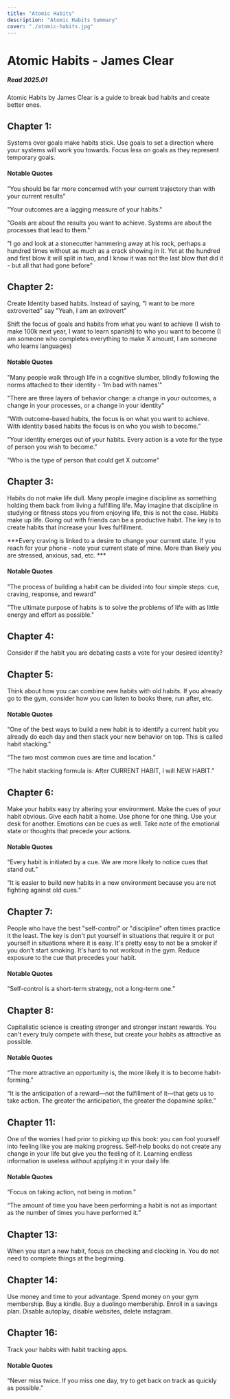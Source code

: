 ```yaml
---
title: "Atomic Habits"
description: "Atomic Habits Summary"
cover: "./atomic-habits.jpg"
---
```

# Atomic Habits - James Clear
##### Read 2025.01

Atomic Habits by James Clear is a guide to break bad habits and create better ones. 

## Chapter 1: 

Systems over goals make habits stick. Use goals to set a direction where your systems will work you towards. Focus less on goals as they represent temporary goals. 
#### Notable Quotes

"You should be far more concerned with your current trajectory than with your current results"

"Your outcomes are a lagging measure of your habits."

"Goals are about the results you want to achieve. Systems are about the processes that lead to them."

"I go and look at a stonecutter hammering away at his rock, perhaps a hundred times without as much as a crack showing in it. Yet at the hundred and first blow it will split in two, and I know it was not the last blow that did it - but all that had gone before"

## Chapter 2: 

Create Identity based habits. Instead of saying, "I want to be more extroverted" say "Yeah, I am an extrovert"

Shift the focus of goals and habits from what you want to achieve (I wish to make 100k next year, I want to learn spanish) to who you want to become (I am someone who completes everything to make X amount, I am someone who learns languages)

#### Notable Quotes

"Many people walk through life in a cognitive slumber, blindly following the norms attached to their identity - 'Im bad with names'"

"There are three layers of behavior change: a change in your outcomes, a change in your processes, or a change in your identity"

“With outcome-based habits, the focus is on what you want to achieve. With identity based habits the focus is on who you wish to become.”

"Your identity emerges out of your habits. Every action is a vote for the type of person you wish to become."

"Who is the type of person that could get X outcome"
## Chapter 3: 

Habits do not make life dull. Many people imagine discipline as something holding them back from living a fulfilling life. May imagine that discipline in studying or fitness stops you from enjoying life, this is not the case. Habits make up life. Going out with friends can be a productive habit. The key is to create habits that increase your lives fulfillment. 

***Every craving is linked to a desire to change your current state. If you reach for your phone - note your current state of mine. More than likely you are stressed, anxious, sad, etc. ***

#### Notable Quotes

"The process of building a habit can be divided into four simple steps: cue, craving, response, and reward"

"The ultimate purpose of habits is to solve the problems of life with as little energy and effort as possible."

## Chapter 4:

Consider if the habit you are debating casts a vote for your desired identity? 

## Chapter 5:

Think about how you can combine new habits with old habits. If you already go to the gym, consider how you can listen to books there, run after, etc. 

#### Notable Quotes

“One of the best ways to build a new habit is to identify a current habit you already do each day and then stack your new behavior on top. This is called habit stacking."

“The two most common cues are time and location.”

“The habit stacking formula is: After CURRENT HABIT, I will NEW HABIT.”

## Chapter 6:

Make your habits easy by altering your environment. Make the cues of your habit obvious. Give each habit a home. Use phone for one thing. Use your desk for another. Emotions can be cues as well. Take note of the emotional state or thoughts that precede your actions. 
#### Notable Quotes

“Every habit is initiated by a cue. We are more likely to notice cues that stand out.”

“It is easier to build new habits in a new environment because you are not fighting against old cues.”

## Chapter 7:

People who have the best "self-control" or "discipline" often times practice it the least. The key is don't put yourself in situations that require it or put yourself in situations where it is easy. It's pretty easy to not be a smoker if you don't start smoking. It's hard to not workout in the gym. 
Reduce exposure to the cue that precedes your habit. 

#### Notable Quotes

“Self-control is a short-term strategy, not a long-term one.”

## Chapter 8:

Capitalistic science is creating stronger and stronger instant rewards. You can't every truly compete with these, but create your habits as attractive as possible. 
#### Notable Quotes

“The more attractive an opportunity is, the more likely it is to become habit-forming.”

“It is the anticipation of a reward—not the fulfillment of it—that gets us to take action. The greater the anticipation, the greater the dopamine spike.”

## Chapter 11:

One of the worries I had prior to picking up this book: you can fool yourself into feeling like you are making progress. Self-help books do not create any change in your life but give you the feeling of it. Learning endless information is useless without applying it in your daily life. 

#### Notable Quotes

“Focus on taking action, not being in motion.”

“The amount of time you have been performing a habit is not as important as the number of times you have performed it.”

## Chapter 13:

When you start a new habit, focus on checking and clocking in. You do not need to complete things at the beginning. 

## Chapter 14:

Use money and time to your advantage. Spend money on your gym membership. Buy a kindle. Buy a duolingo membership. Enroll in a savings plan. Disable autoplay, disable websites, delete instagram. 

## Chapter 16:

Track your habits with habit tracking apps. 

#### Notable Quotes

“Never miss twice. If you miss one day, try to get back on track as quickly as possible.”


